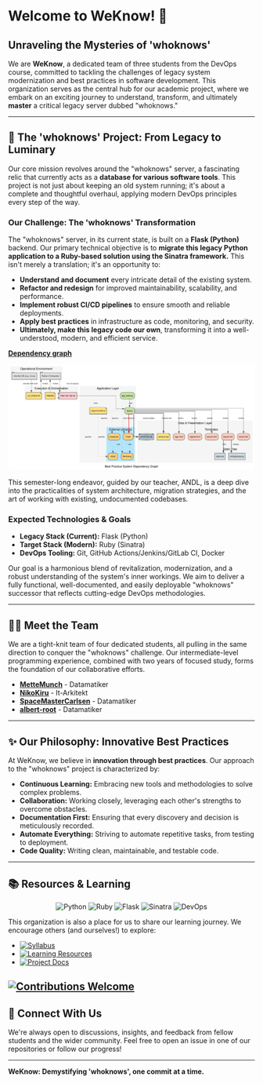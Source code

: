 # Welcome to WeKnow! 🚀

## Unraveling the Mysteries of 'whoknows'

We are **WeKnow**, a dedicated team of three students from the DevOps course, committed to tackling the challenges of legacy system modernization and best practices in software development. This organization serves as the central hub for our academic project, where we embark on an exciting journey to understand, transform, and ultimately **master** a critical legacy server dubbed "whoknows."

---

## 🧐 The 'whoknows' Project: From Legacy to Luminary

Our core mission revolves around the "whoknows" server, a fascinating relic that currently acts as a **database for various software tools**. This project is not just about keeping an old system running; it's about a complete and thoughtful overhaul, applying modern DevOps principles every step of the way.

### Our Challenge: The 'whoknows' Transformation

The "whoknows" server, in its current state, is built on a **Flask (Python)** backend. Our primary technical objective is to **migrate this legacy Python application to a Ruby-based solution using the Sinatra framework.** This isn't merely a translation; it's an opportunity to:

*   **Understand and document** every intricate detail of the existing system.
*   **Refactor and redesign** for improved maintainability, scalability, and performance.
*   **Implement robust CI/CD pipelines** to ensure smooth and reliable deployments.
*   **Apply best practices** in infrastructure as code, monitoring, and security.
*   **Ultimately, make this legacy code our own**, transforming it into a well-understood, modern, and efficient service.

**[Dependency graph](https://dreampuf.github.io/GraphvizOnline/?engine=dot#digraph%20%22Legacy_System_Dependencies%22%20%7B%0D%0A%20%20%20%20%2F%2F%20---%20Global%20Graph%2C%20Node%2C%20and%20Edge%20Attributes%20---%0D%0A%20%20%20%20graph%20%5B%0D%0A%20%20%20%20%20%20%20%20rankdir%3D%22TB%22%2C%20%2F%2F%20Top-to-Bottom%20is%20better%20for%20showing%20operational%20layers%0D%0A%20%20%20%20%20%20%20%20bgcolor%3D%22transparent%22%2C%0D%0A%20%20%20%20%20%20%20%20fontname%3D%22Helvetica%22%2C%0D%0A%20%20%20%20%20%20%20%20fontsize%3D16%2C%0D%0A%20%20%20%20%20%20%20%20label%3D%22Best%20Practice%20System%20Dependency%20Graph%22%2C%0D%0A%20%20%20%20%20%20%20%20splines%3Dortho%0D%0A%20%20%20%20%5D%3B%0D%0A%20%20%20%20node%20%5B%0D%0A%20%20%20%20%20%20%20%20style%3D%22filled%2Crounded%22%2C%0D%0A%20%20%20%20%20%20%20%20shape%3D%22box%22%2C%0D%0A%20%20%20%20%20%20%20%20fontname%3D%22Helvetica%22%2C%0D%0A%20%20%20%20%20%20%20%20fontsize%3D11%0D%0A%20%20%20%20%5D%3B%0D%0A%20%20%20%20edge%20%5B%0D%0A%20%20%20%20%20%20%20%20fontname%3D%22Helvetica%22%2C%0D%0A%20%20%20%20%20%20%20%20fontsize%3D9%2C%0D%0A%20%20%20%20%20%20%20%20color%3D%22%23444444%22%0D%0A%20%20%20%20%5D%3B%0D%0A%0D%0A%20%20%20%20%2F%2F%20---%20Layer%201%3A%20Operational%20Environment%20---%0D%0A%20%20%20%20subgraph%20%22cluster_environment%22%20%7B%0D%0A%20%20%20%20%20%20%20%20label%20%3D%20%22Operational%20Environment%22%3B%0D%0A%20%20%20%20%20%20%20%20style%20%3D%20%22filled%22%3B%0D%0A%20%20%20%20%20%20%20%20color%20%3D%20%22%23f5f5f5%22%3B%0D%0A%20%20%20%20%20%20%20%20node%20%5Bshape%3D%22tab%22%2C%20fillcolor%3D%22%23e0e0e0%22%5D%3B%0D%0A%0D%0A%20%20%20%20%20%20%20%20%22Unix-like%20OS%20(e.g.%2C%20Linux)%22%3B%0D%0A%20%20%20%20%20%20%20%20%22Python%202%20Interpreter%22%3B%0D%0A%20%20%20%20%7D%0D%0A%0D%0A%20%20%20%20%2F%2F%20---%20Layer%202%3A%20Execution%20%26%20Orchestration%20---%0D%0A%20%20%20%20subgraph%20%22cluster_execution%22%20%7B%0D%0A%20%20%20%20%20%20%20%20label%20%3D%20%22Execution%20%26%20Orchestration%22%3B%0D%0A%20%20%20%20%20%20%20%20style%3D%22filled%22%3B%0D%0A%20%20%20%20%20%20%20%20color%3D%22%23f5f5f5%22%3B%0D%0A%20%20%20%20%20%20%20%20node%20%5Bshape%3D%22note%22%2C%20fillcolor%3D%22%23ffe082%22%5D%3B%0D%0A%0D%0A%20%20%20%20%20%20%20%20%22Makefile%22%3B%0D%0A%20%20%20%20%20%20%20%20%22run_forever.sh%22%3B%0D%0A%20%20%20%20%20%20%20%20%22Flask%20Dev%20Server%22%20%5Bshape%3D%22component%22%2C%20fillcolor%3D%22%23ffcdd2%22%5D%3B%0D%0A%20%20%20%20%7D%0D%0A%0D%0A%20%20%20%20%2F%2F%20---%20Layer%203%3A%20Application%20%26%20Dependencies%20---%0D%0A%20%20%20%20subgraph%20%22cluster_application%22%20%7B%0D%0A%20%20%20%20%20%20%20%20label%20%3D%20%22Application%20Layer%22%3B%0D%0A%20%20%20%20%20%20%20%20style%3D%22filled%22%3B%0D%0A%20%20%20%20%20%20%20%20color%3D%22%23f5f5f5%22%3B%0D%0A%0D%0A%20%20%20%20%20%20%20%20%2F%2F%20Application%20Source%20Code%0D%0A%20%20%20%20%20%20%20%20%22app.py%22%20%5Bfillcolor%3D%22%23c5e1a5%22%5D%3B%0D%0A%20%20%20%20%20%20%20%20%22app_tests.py%22%20%5Bfillcolor%3D%22%23c5e1a5%22%5D%3B%0D%0A%20%20%20%20%20%20%20%20%22requirements.txt%22%20%5Bshape%3D%22note%22%2C%20fillcolor%3D%22%23ffe082%22%5D%3B%0D%0A%0D%0A%20%20%20%20%20%20%20%20%2F%2F%20External%20Python%20Libraries%0D%0A%20%20%20%20%20%20%20%20subgraph%20%22cluster_libraries%22%20%7B%0D%0A%20%20%20%20%20%20%20%20%20%20%20%20label%20%3D%20%22External%20Libraries%22%3B%0D%0A%20%20%20%20%20%20%20%20%20%20%20%20style%20%3D%20%22filled%2Cdashed%22%3B%0D%0A%20%20%20%20%20%20%20%20%20%20%20%20color%20%3D%20%22%23b3e5fc%22%3B%0D%0A%20%20%20%20%20%20%20%20%20%20%20%20node%20%5Bfillcolor%3D%22%23ffd180%22%5D%3B%0D%0A%20%20%20%20%20%20%20%20%20%20%20%20%22Flask%22%3B%20%22Jinja2%22%3B%20%22Werkzeug%22%3B%20%22setuptools%22%3B%0D%0A%20%20%20%20%20%20%20%20%7D%0D%0A%20%20%20%20%7D%0D%0A%0D%0A%20%20%20%20%2F%2F%20---%20Layer%204%3A%20Data%20%26%20Assets%20---%0D%0A%20%20%20%20subgraph%20%22cluster_data%22%20%7B%0D%0A%20%20%20%20%20%20%20%20label%20%3D%20%22Data%20%26%20Presentation%20Layer%22%3B%0D%0A%20%20%20%20%20%20%20%20style%3D%22filled%22%3B%0D%0A%20%20%20%20%20%20%20%20color%3D%22%23f5f5f5%22%3B%0D%0A%0D%0A%20%20%20%20%20%20%20%20%22whoknows.db%22%20%5Bshape%3D%22cylinder%22%2C%20fillcolor%3D%22%23b0bec5%22%5D%3B%0D%0A%20%20%20%20%20%20%20%20%22schema.sql%22%20%5Bshape%3D%22note%22%2C%20fillcolor%3D%22%23ffe082%22%5D%3B%0D%0A%0D%0A%20%20%20%20%20%20%20%20subgraph%20%22cluster_templates%22%20%7B%0D%0A%20%20%20%20%20%20%20%20%20%20%20%20label%20%3D%20%22Templates%22%3B%0D%0A%20%20%20%20%20%20%20%20%20%20%20%20node%20%5Bfillcolor%3D%22%23ffccbc%22%5D%3B%0D%0A%20%20%20%20%20%20%20%20%20%20%20%20%22layout.html%22%3B%20%22about.html%22%3B%20%22login.html%22%3B%20%22register.html%22%3B%20%22search.html%22%3B%0D%0A%20%20%20%20%20%20%20%20%7D%0D%0A%20%20%20%20%20%20%20%20subgraph%20%22cluster_static%22%20%7B%0D%0A%20%20%20%20%20%20%20%20%20%20%20%20label%20%3D%20%22Static%20Files%22%3B%0D%0A%20%20%20%20%20%20%20%20%20%20%20%20node%20%5Bshape%3D%22rect%22%2C%20style%3D%22filled%22%2C%20fillcolor%3D%22%23cfd8dc%22%5D%3B%0D%0A%20%20%20%20%20%20%20%20%20%20%20%20%22style.css%22%3B%20%22monkgroup.png%22%3B%0D%0A%20%20%20%20%20%20%20%20%7D%0D%0A%20%20%20%20%7D%0D%0A%0D%0A%20%20%20%20%2F%2F%20---%20Dependency%20Edges%20---%0D%0A%0D%0A%20%20%20%20%2F%2F%20Execution%20Flow%20(Control)%20-%20Dashed%20Arrows%0D%0A%20%20%20%20%22Unix-like%20OS%20(e.g.%2C%20Linux)%22%20-%3E%20%22run_forever.sh%22%20%5Bstyle%3Ddashed%2C%20label%3D%22%20executes%20shell%20script%22%5D%3B%0D%0A%20%20%20%20%22run_forever.sh%22%20-%3E%20%22Python%202%20Interpreter%22%20%5Bstyle%3Ddashed%2C%20label%3D%22%20invokes%22%5D%3B%0D%0A%20%20%20%20%22Makefile%22%20-%3E%20%22Python%202%20Interpreter%22%20%5Bstyle%3Ddashed%2C%20label%3D%22%20invokes%22%5D%3B%0D%0A%20%20%20%20%22Python%202%20Interpreter%22%20-%3E%20%22Flask%20Dev%20Server%22%20%5Bstyle%3Ddashed%2C%20label%3D%22%20runs%20(via%20app.py)%22%5D%3B%0D%0A%20%20%20%20%22Flask%20Dev%20Server%22%20-%3E%20%22app.py%22%20%5Bstyle%3Ddashed%2C%20label%3D%22%20hosts%22%5D%3B%0D%0A%0D%0A%20%20%20%20%2F%2F%20Code%20%26%20Logic%20Dependencies%20(Solid%20Arrows)%0D%0A%20%20%20%20%22app.py%22%20-%3E%20%22Flask%22%20%5Blabel%3D%22%20uses%20framework%22%2C%20style%3Dbold%2C%20color%3Dred%5D%3B%0D%0A%20%20%20%20%22app.py%22%20-%3E%20%22layout.html%22%20%5Blabel%3D%22%20renders%22%5D%3B%0D%0A%20%20%20%20%22app.py%22%20-%3E%20%22about.html%22%20%5Blabel%3D%22%20renders%22%5D%3B%0D%0A%20%20%20%20%22app.py%22%20-%3E%20%22login.html%22%20%5Blabel%3D%22%20renders%22%5D%3B%0D%0A%20%20%20%20%22app.py%22%20-%3E%20%22register.html%22%20%5Blabel%3D%22%20renders%22%5D%3B%0D%0A%20%20%20%20%22app.py%22%20-%3E%20%22search.html%22%20%5Blabel%3D%22%20renders%22%5D%3B%0D%0A%20%20%20%20%22app_tests.py%22%20-%3E%20%22app.py%22%20%5Blabel%3D%22%20tests%22%5D%3B%0D%0A%0D%0A%20%20%20%20%2F%2F%20Specification%20%26%20Configuration%20(Dotted%20Arrows)%0D%0A%20%20%20%20%22requirements.txt%22%20-%3E%20%22Flask%22%20%5Bstyle%3Ddotted%2C%20label%3D%22%20specifies%22%5D%3B%0D%0A%20%20%20%20%22requirements.txt%22%20-%3E%20%22Jinja2%22%20%5Bstyle%3Ddotted%2C%20label%3D%22%20specifies%22%5D%3B%0D%0A%20%20%20%20%22requirements.txt%22%20-%3E%20%22Werkzeug%22%20%5Bstyle%3Ddotted%2C%20label%3D%22%20specifies%22%5D%3B%0D%0A%20%20%20%20%22requirements.txt%22%20-%3E%20%22setuptools%22%20%5Bstyle%3Ddotted%2C%20label%3D%22%20specifies%22%5D%3B%0D%0A%20%20%20%20%22Flask%22%20-%3E%20%22Jinja2%22%20%5Bstyle%3Ddotted%2C%20label%3D%22%20uses%22%5D%3B%0D%0A%20%20%20%20%22Flask%22%20-%3E%20%22Werkzeug%22%20%5Bstyle%3Ddotted%2C%20label%3D%22%20uses%22%5D%3B%0D%0A%0D%0A%20%20%20%20%2F%2F%20Data%20Flow%20(Bold%20Arrows)%0D%0A%20%20%20%20%22app.py%22%20-%3E%20%22whoknows.db%22%20%5Bstyle%3Dbold%2C%20label%3D%22%20queries%2Fupdates%22%5D%3B%0D%0A%20%20%20%20%22app.py%22%20-%3E%20%22schema.sql%22%20%5Bstyle%3Dbold%2C%20label%3D%22%20initializes%20with%22%5D%3B%0D%0A%20%20%20%20%22layout.html%22%20-%3E%20%22style.css%22%20%5Bstyle%3Dbold%2C%20label%3D%22%20links%22%5D%3B%0D%0A%20%20%20%20%22layout.html%22%20-%3E%20%22monkgroup.png%22%20%5Bstyle%3Dbold%2C%20label%3D%22%20displays%22%5D%3B%0D%0A%7D)**

![Dependency graph](/graphviz.svg)

This semester-long endeavor, guided by our teacher, ANDL, is a deep dive into the practicalities of system architecture, migration strategies, and the art of working with existing, undocumented codebases.

### Expected Technologies & Goals

*   **Legacy Stack (Current):** Flask (Python)
*   **Target Stack (Modern):** Ruby (Sinatra)
*   **DevOps Tooling:** Git, GitHub Actions/Jenkins/GitLab CI, Docker

Our goal is a harmonious blend of revitalization, modernization, and a robust understanding of the system's inner workings. We aim to deliver a fully functional, well-documented, and easily deployable "whoknows" successor that reflects cutting-edge DevOps methodologies.

---

## 🧑‍💻 Meet the Team

We are a tight-knit team of four dedicated students, all pulling in the same direction to conquer the "whoknows" challenge. Our intermediate-level programming experience, combined with two years of focused study, forms the foundation of our collaborative efforts.

*   **[MetteMunch](https://github.com/MetteMunch)** - Datamatiker
*   **[NikoKiru](https://github.com/NikoKiru)** - It-Arkitekt
*   **[SpaceMasterCarlsen](https://github.com/SpaceMasterCarlsen)** - Datamatiker
*   **[albert-root](https://github.com/albert-root)** - Datamatiker

---

## ✨ Our Philosophy: Innovative Best Practices

At WeKnow, we believe in **innovation through best practices**. Our approach to the "whoknows" project is characterized by:

*   **Continuous Learning:** Embracing new tools and methodologies to solve complex problems.
*   **Collaboration:** Working closely, leveraging each other's strengths to overcome obstacles.
*   **Documentation First:** Ensuring that every discovery and decision is meticulously recorded.
*   **Automate Everything:** Striving to automate repetitive tasks, from testing to deployment.
*   **Code Quality:** Writing clean, maintainable, and testable code.

---

## 📚 Resources & Learning

<p align="center">
  <img src="https://img.shields.io/badge/python-3670A0?style=for-the-badge&logo=python&logoColor=ffdd54" alt="Python" />
  <img src="https://img.shields.io/badge/ruby-%23CC342D.svg?style=for-the-badge&logo=ruby&logoColor=white" alt="Ruby" />
  <img src="https://img.shields.io/badge/flask-%23000.svg?style=for-the-badge&logo=flask&logoColor=white" alt="Flask" />
  <img src="https://img.shields.io/badge/sinatra-%23000.svg?style=for-the-badge&logo=sinatra&logoColor=white" alt="Sinatra" />
  <img src="https://img.shields.io/badge/devops-%23007BFF.svg?style=for-the-badge&logo=azure-devops&logoColor=white" alt="DevOps" />
</p>

This organization is also a place for us to share our learning journey. We encourage others (and ourselves!) to explore:

*   [![Syllabus](https://img.shields.io/badge/Course-Syllabus-blue?style=for-the-badge)](https://link-to-your-syllabus.com)
*   [![Learning Resources](https://img.shields.io/badge/Learning-Resources-orange?style=for-the-badge)](https://link-to-your-resources.com)
*   [![Project Docs](https://img.shields.io/badge/Project-Documentation-informational?style=for-the-badge)](https://link-to-your-docs.com)

[![Contributions Welcome](https://img.shields.io/badge/Contributions-Welcome-brightgreen.svg?style=flat-square)](https://github.com/your-org/your-repo/issues)
---

## 💬 Connect With Us

We're always open to discussions, insights, and feedback from fellow students and the wider community. Feel free to open an issue in one of our repositories or follow our progress!

---

**WeKnow: Demystifying 'whoknows', one commit at a time.**
